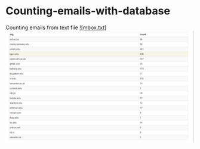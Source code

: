 # Counting-emails-with-database

Counting emails from text file [![mbox.txt]](https://www.py4e.com/code3/mbox.txt)
![](/CountingEmails/ass-1.png)
